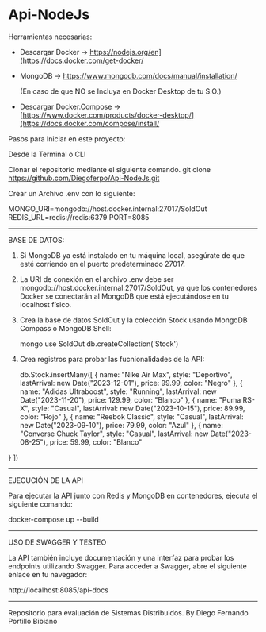 # Api-NodeJs

Herramientas necesarias: 
- Descargar Docker -> https://nodejs.org/en](https://docs.docker.com/get-docker/
- MongoDB -> https://www.mongodb.com/docs/manual/installation/
  
  (En caso de que NO se Incluya en Docker Desktop de tu S.O.)
- Descargar Docker.Compose -> [https://www.docker.com/products/docker-desktop/](https://docs.docker.com/compose/install/


Pasos para Iniciar en este proyecto:

Desde la Terminal o CLI

Clonar el repositorio mediante el siguiente comando.
git clone https://github.com/Diegoferpo/Api-NodeJs.git

Crear un Archivo .env con lo siguiente:

MONGO_URI=mongodb://host.docker.internal:27017/SoldOut REDIS_URL=redis://redis:6379 PORT=8085

__________________________________________________________________________
BASE DE DATOS:

1. Si MongoDB ya está instalado en tu máquina local, asegúrate de que esté corriendo en el puerto predeterminado 27017. 

2. La URI de conexión en el archivo .env debe ser mongodb://host.docker.internal:27017/SoldOut, ya que los contenedores Docker se conectarán al MongoDB que está ejecutándose en tu localhost físico.

3. Crea la base de datos SoldOut y la colección Stock usando MongoDB Compass o MongoDB Shell:

   mongo
   use SoldOut
   db.createCollection('Stock')

4. Crea registros para probar las fucnionalidades de la API:

   db.Stock.insertMany([
  {
    name: "Nike Air Max",
    style: "Deportivo",
    lastArrival: new Date("2023-12-01"),
    price: 99.99,
    color: "Negro"
  },
  {
    name: "Adidas Ultraboost",
    style: "Running",
    lastArrival: new Date("2023-11-20"),
    price: 129.99,
    color: "Blanco"
  },
  {
    name: "Puma RS-X",
    style: "Casual",
    lastArrival: new Date("2023-10-15"),
    price: 89.99,
    color: "Rojo"
  },
  {
    name: "Reebok Classic",
    style: "Casual",
    lastArrival: new Date("2023-09-10"),
    price: 79.99,
    color: "Azul"
  },
  {
    name: "Converse Chuck Taylor",
    style: "Casual",
    lastArrival: new Date("2023-08-25"),
    price: 59.99,
    color: "Blanco"

  }
])

__________________________________________________________________________

EJECUCIÓN DE LA API

Para ejecutar la API junto con Redis y MongoDB en contenedores, ejecuta el siguiente comando:

   docker-compose up --build

__________________________________________________________________________

USO DE SWAGGER Y TESTEO

La API también incluye documentación y una interfaz para probar los endpoints utilizando Swagger. Para acceder a Swagger, abre el siguiente enlace en tu navegador:

   http://localhost:8085/api-docs

__________________________________________________________________________
Repositorio para evaluación de Sistemas Distribuidos.
By Diego Fernando Portillo Bibiano

